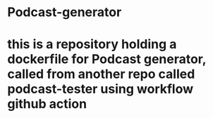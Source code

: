 # Podcast-generator
# this is a repository holding a dockerfile for Podcast generator, called from another repo called podcast-tester using workflow github action   
